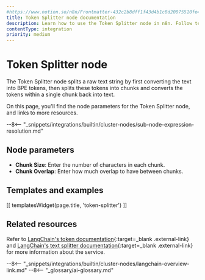```yaml
---
#https://www.notion.so/n8n/Frontmatter-432c2b8dff1f43d4b1c8d20075510fe4
title: Token Splitter node documentation
description: Learn how to use the Token Splitter node in n8n. Follow technical documentation to integrate Token Splitter node into your workflows.
contentType: integration
priority: medium
---
```


# Token Splitter node

The Token Splitter node splits a raw text string by first converting the text into BPE tokens, then splits these tokens into chunks and converts the tokens within a single chunk back into text.

On this page, you'll find the node parameters for the Token Splitter node, and links to more resources.

--8<-- "_snippets/integrations/builtin/cluster-nodes/sub-node-expression-resolution.md"

## Node parameters

* **Chunk Size**: Enter the number of characters in each chunk.
* **Chunk Overlap**: Enter how much overlap to have between chunks.

## Templates and examples

<!-- see https://www.notion.so/n8n/Pull-in-templates-for-the-integrations-pages-37c716837b804d30a33b47475f6e3780 -->
[[ templatesWidget(page.title, 'token-splitter') ]]

## Related resources

Refer to [LangChain's token documentation](https://js.langchain.com/docs/concepts/tokens/){:target=_blank .external-link} and [LangChain's text splitter documentation](https://js.langchain.com/docs/concepts/text_splitters/){:target=_blank .external-link} for more information about the service.

--8<-- "_snippets/integrations/builtin/cluster-nodes/langchain-overview-link.md"
--8<-- "_glossary/ai-glossary.md"
